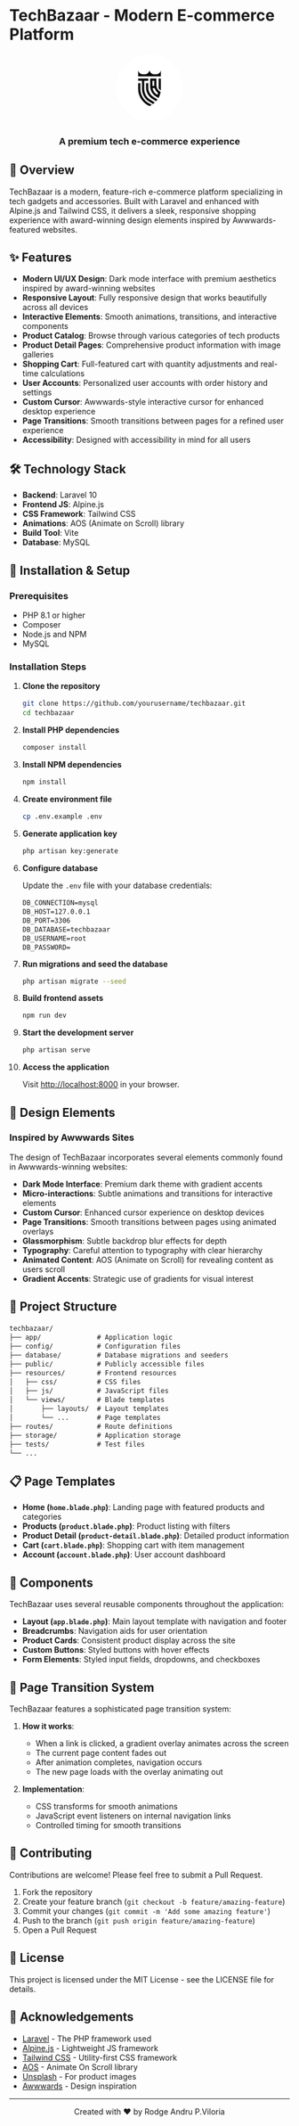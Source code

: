 # TechBazaar - Modern E-commerce Platform

<div align="center">
  <img src="public/images/logo.svg" alt="TechBazaar Logo" width="120" height="120" style="border-radius: 50%">
  <h3>A premium tech e-commerce experience</h3>
</div>

## 🚀 Overview

TechBazaar is a modern, feature-rich e-commerce platform specializing in tech gadgets and accessories. Built with Laravel and enhanced with Alpine.js and Tailwind CSS, it delivers a sleek, responsive shopping experience with award-winning design elements inspired by Awwwards-featured websites.

## ✨ Features

- **Modern UI/UX Design**: Dark mode interface with premium aesthetics inspired by award-winning websites
- **Responsive Layout**: Fully responsive design that works beautifully across all devices
- **Interactive Elements**: Smooth animations, transitions, and interactive components
- **Product Catalog**: Browse through various categories of tech products
- **Product Detail Pages**: Comprehensive product information with image galleries
- **Shopping Cart**: Full-featured cart with quantity adjustments and real-time calculations
- **User Accounts**: Personalized user accounts with order history and settings
- **Custom Cursor**: Awwwards-style interactive cursor for enhanced desktop experience
- **Page Transitions**: Smooth transitions between pages for a refined user experience
- **Accessibility**: Designed with accessibility in mind for all users

## 🛠️ Technology Stack

- **Backend**: Laravel 10
- **Frontend JS**: Alpine.js
- **CSS Framework**: Tailwind CSS
- **Animations**: AOS (Animate on Scroll) library
- **Build Tool**: Vite
- **Database**: MySQL

## 🔧 Installation & Setup

### Prerequisites

- PHP 8.1 or higher
- Composer
- Node.js and NPM
- MySQL

### Installation Steps

1. **Clone the repository**
   ```bash
   git clone https://github.com/yourusername/techbazaar.git
   cd techbazaar
   ```

2. **Install PHP dependencies**
   ```bash
   composer install
   ```

3. **Install NPM dependencies**
   ```bash
   npm install
   ```

4. **Create environment file**
   ```bash
   cp .env.example .env
   ```

5. **Generate application key**
   ```bash
   php artisan key:generate
   ```

6. **Configure database**
   
   Update the `.env` file with your database credentials:
   ```
   DB_CONNECTION=mysql
   DB_HOST=127.0.0.1
   DB_PORT=3306
   DB_DATABASE=techbazaar
   DB_USERNAME=root
   DB_PASSWORD=
   ```

7. **Run migrations and seed the database**
   ```bash
   php artisan migrate --seed
   ```

8. **Build frontend assets**
   ```bash
   npm run dev
   ```

9. **Start the development server**
   ```bash
   php artisan serve
   ```

10. **Access the application**
    
    Visit [http://localhost:8000](http://localhost:8000) in your browser.

## 🎨 Design Elements

### Inspired by Awwwards Sites

The design of TechBazaar incorporates several elements commonly found in Awwwards-winning websites:

- **Dark Mode Interface**: Premium dark theme with gradient accents
- **Micro-interactions**: Subtle animations and transitions for interactive elements
- **Custom Cursor**: Enhanced cursor experience on desktop devices
- **Page Transitions**: Smooth transitions between pages using animated overlays
- **Glassmorphism**: Subtle backdrop blur effects for depth
- **Typography**: Careful attention to typography with clear hierarchy
- **Animated Content**: AOS (Animate on Scroll) for revealing content as users scroll
- **Gradient Accents**: Strategic use of gradients for visual interest

## 📁 Project Structure

```
techbazaar/
├── app/              # Application logic
├── config/           # Configuration files
├── database/         # Database migrations and seeders
├── public/           # Publicly accessible files
├── resources/        # Frontend resources
│   ├── css/          # CSS files
│   ├── js/           # JavaScript files
│   └── views/        # Blade templates
│       ├── layouts/  # Layout templates
│       └── ...       # Page templates
├── routes/           # Route definitions
├── storage/          # Application storage
├── tests/            # Test files
└── ...
```

## 📋 Page Templates

- **Home (`home.blade.php`)**: Landing page with featured products and categories
- **Products (`product.blade.php`)**: Product listing with filters
- **Product Detail (`product-detail.blade.php`)**: Detailed product information
- **Cart (`cart.blade.php`)**: Shopping cart with item management
- **Account (`account.blade.php`)**: User account dashboard

## 🧩 Components

TechBazaar uses several reusable components throughout the application:

- **Layout (`app.blade.php`)**: Main layout template with navigation and footer
- **Breadcrumbs**: Navigation aids for user orientation
- **Product Cards**: Consistent product display across the site
- **Custom Buttons**: Styled buttons with hover effects
- **Form Elements**: Styled input fields, dropdowns, and checkboxes

## 🔄 Page Transition System

TechBazaar features a sophisticated page transition system:

1. **How it works**:
   - When a link is clicked, a gradient overlay animates across the screen
   - The current page content fades out
   - After animation completes, navigation occurs
   - The new page loads with the overlay animating out

2. **Implementation**:
   - CSS transforms for smooth animations
   - JavaScript event listeners on internal navigation links
   - Controlled timing for smooth transitions

## 🤝 Contributing

Contributions are welcome! Please feel free to submit a Pull Request.

1. Fork the repository
2. Create your feature branch (`git checkout -b feature/amazing-feature`)
3. Commit your changes (`git commit -m 'Add some amazing feature'`)
4. Push to the branch (`git push origin feature/amazing-feature`)
5. Open a Pull Request

## 📜 License

This project is licensed under the MIT License - see the LICENSE file for details.

## 👏 Acknowledgements

- [Laravel](https://laravel.com/) - The PHP framework used
- [Alpine.js](https://alpinejs.dev/) - Lightweight JS framework
- [Tailwind CSS](https://tailwindcss.com/) - Utility-first CSS framework
- [AOS](https://michalsnik.github.io/aos/) - Animate On Scroll library
- [Unsplash](https://unsplash.com/) - For product images
- [Awwwards](https://www.awwwards.com/) - Design inspiration

---

<div align="center">
  <p>Created with ❤️ by Rodge Andru P.Viloria</p>
</div>
